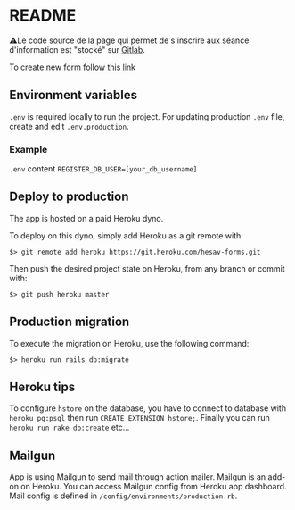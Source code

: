 # README

⚠️Le code source de la page qui permet de s'inscrire aux séance d'information est "stocké" sur [Gitlab](https://gitlab.com/sysin/iRegisterRails-hesav-seances-info).

To create new form [follow this link](new_form_process.md)

## Environment variables
`.env` is required locally to run the project. For updating production `.env` file, create and edit `.env.production`.

### Example

`.env` content
`REGISTER_DB_USER=[your_db_username]`

## Deploy to production

The app is hosted on a paid Heroku dyno.

To deploy on this dyno, simply add Heroku as a git remote with:
```shell
$> git remote add heroku https://git.heroku.com/hesav-forms.git
```

Then push the desired project state on Heroku, from any branch or commit with:
```shell
$> git push heroku master
```

## Production migration
To execute the migration on Heroku, use the following command:
```shell
$> heroku run rails db:migrate
```

## Heroku tips

To configure `hstore` on the database, you have to connect to database with `heroku pg:psql` then run `CREATE EXTENSION hstore;`. Finally you can run `heroku run rake db:create` etc...

## Mailgun

App is using Mailgun to send mail through action mailer. Mailgun is an add-on on Heroku. You can access Mailgun config from Heroku app dashboard. Mail config is defined in `/config/environments/production.rb`.
